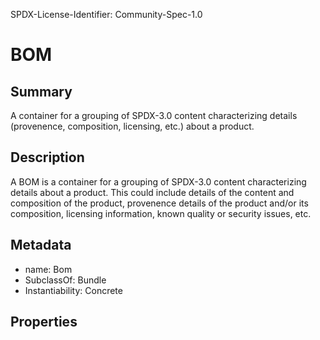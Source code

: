 SPDX-License-Identifier: Community-Spec-1.0

# BOM

## Summary

A container for a grouping of SPDX-3.0 content characterizing details
(provenence, composition, licensing, etc.) about a product.

## Description

A BOM is a container for a grouping of SPDX-3.0 content
characterizing details about a product.
This could include details of the content and composition of the product,
provenence details of the product and/or
its composition, licensing information, known quality or security issues, etc.

## Metadata

- name: Bom
- SubclassOf: Bundle
- Instantiability: Concrete

## Properties

